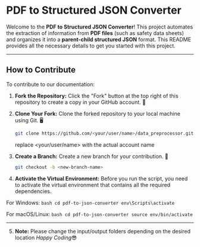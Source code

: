 # PDF to Structured JSON Converter

Welcome to the **PDF to Structured JSON Converter**! This project automates the extraction of information from **PDF files** (such as safety data sheets) and organizes it into a **parent-child structured JSON** format. This README provides all the necessary details to get you started with this project.

---

## How to Contribute

To contribute to our documentation:

1. **Fork the Repository:** Click the "Fork" button at the top right of this repository to create a copy in your GitHub account. 🍴

2. **Clone Your Fork:** Clone the forked repository to your local machine using Git. 🖥️

   ```bash
   git clone https://github.com/<your/user/name>/data_preprocessor.git
   ```
   replace <your/user/name> with the actual account name


3. **Create a Branch:** Create a new branch for your contribution. 🌿

   ```bash
   git checkout -b <new-branch-name>
   ```
4. **Activate the Virtual Environment:** Before you run the script, you need to activate the virtual environment that contains all the required dependencies.

For Windows: ```bash
cd pdf-to-json-converter
env\Scripts\activate```

For macOS/Linux: ```bash
cd pdf-to-json-converter
source env/bin/activate```

---
5. **Note:** Please change the input/output folders depending on the desired location
_Happy Coding_😎